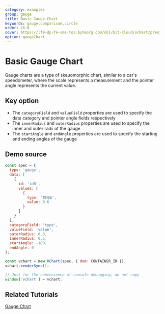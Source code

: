 ```yaml
---
category: examples
group: gauge
title: Basic Gauge Chart
keywords: gauge,comparison,circle
order: 15-0
cover: https://lf9-dp-fe-cms-tos.byteorg.com/obj/bit-cloud/vchart/preview/gauge-chart/basic-gauge.png
option: gaugeChart
---
```


# Basic Gauge Chart

Gauge charts are a type of skeuomorphic chart, similar to a car's speedometer, where the scale represents a measurement and the pointer angle represents the current value.

## Key option

- The `categoryField` and `valueField` properties are used to specify the data category and pointer angle fields respectively
- The `innerRadius` and `outerRadius` properties are used to specify the inner and outer radii of the gauge
- The `startAngle` and `endAngle` properties are used to specify the starting and ending angles of the gauge

## Demo source

```javascript livedemo
const spec = {
  type: 'gauge',
  data: [
    {
      id: 'id0',
      values: [
        {
          type: '目标A',
          value: 0.6
        }
      ]
    }
  ],
  categoryField: 'type',
  valueField: 'value',
  outerRadius: 0.8,
  innerRadius: 0.5,
  startAngle: -180,
  endAngle: 0
};

const vchart = new VChart(spec, { dom: CONTAINER_ID });
vchart.renderSync();

// Just for the convenience of console debugging, do not copy
window['vchart'] = vchart;
```

## Related Tutorials

[Gauge Chart](link)
